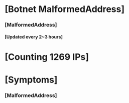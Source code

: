 # [Botnet MalformedAddress]
### [MalformedAddress]
#### [Updated every 2~3 hours]

# [Counting 1269 IPs]

# [Symptoms] 
###   [MalformedAddress]
